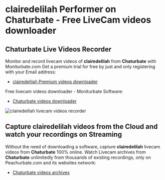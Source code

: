 # clairedelilah Performer on Chaturbate - Free LiveCam videos downloader

## Chaturbate Live Videos Recorder

Monitor and record livecam videos of **clairedelilah** from **Chaturbate** with Moniturbate.com
Get a premium trial for free by just and only registering with your Email address:
* [clairedelilah Premium videos downloader](https://moniturbate.com/request-demo-licence-key.html)

Free livecam videos downloader - Moniturbate Software:
* [Chaturbate videos downloader](https://moniturbate.com/moniturbate-download-software.html)

![clairedelilah livecam videos recorder](https://peachurnet.com/templates/moniturbate-software.png)


## Capture clairedelilah videos from the Cloud and watch your recordings on Streaming

Without the need of downloading a software, capture **clairedelilah** livecam videos from **Chaturbate** 100% online.
Watch Livecam archives from **Chaturbate** unlimitedly from thousands of existing recordings, only on Peachurbate.com and its websites network:
* [Chaturbate videos archives](https://peachurnet.com/)